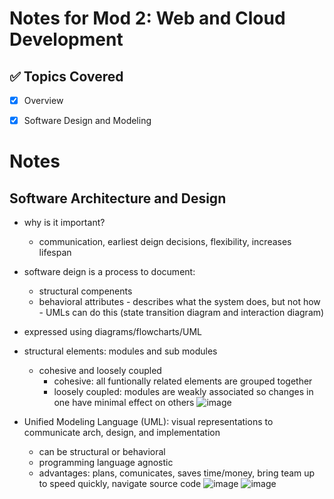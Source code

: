 # Notes for Mod 2: Web and Cloud Development

## ✅ Topics Covered
- [x] Overview
- [x] Software Design and Modeling




# Notes

## Software Architecture and Design

- why is it important?
    - communication, earliest deign decisions, flexibility, increases lifespan
 
- software deign is a process to document:
    - structural compenents
    - behavioral attributes - describes what the system does, but not how - UMLs can do this (state transition diagram and interaction diagram)
- expressed using diagrams/flowcharts/UML
- structural elements: modules and sub modules
    - cohesive and loosely coupled
        - cohesive: all funtionally related elements are grouped together
        - loosely coupled: modules are weakly associated so changes in one have minimal effect on others
![image](https://github.com/user-attachments/assets/f514bc50-0f4c-4a5d-a1e0-1fce9a733e39)
- Unified Modeling Language (UML): visual representations to communicate arch, design, and implementation
    - can be structural or behavioral
    - programming language agnostic
    - advantages: plans, comunicates, saves time/money, bring team up to speed quickly, navigate source code
![image](https://github.com/user-attachments/assets/30248a4f-c7b3-4763-aa45-b60683c269ad)
![image](https://github.com/user-attachments/assets/cf8a6230-0860-43c1-949e-2e21730dd927)
